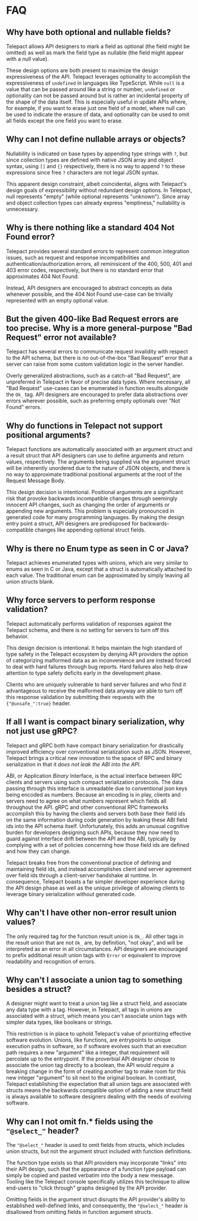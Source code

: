 # FAQ

## Why have both optional and nullable fields?

Telepact allows API designers to mark a field as optional (the field might be
omitted) as well as mark the field type as nullable (the field might appear with
a null value).

These design options are both present to maximize the design expressiveness of
the API. Telepact leverages optionality to accomplish the expressiveness of
`undefined` in languages like TypeScript. While `null` is a value that can be
passed around like a string or number, `undefined` or optionality can not be
passed around but is rather an incidental property of the shape of the data
itself. This is especially useful in update APIs where, for example, if you want
to erase just one field of a model, where null can be used to indicate the
erasure of data, and optionality can be used to omit all fields except the one
field you want to erase.

## Why can I not define nullable arrays or objects?

Nullability is indicated on base types by appending type strings with `?`, but
since collection types are defined with native JSON array and object syntax,
using `[]` and `{}` respectively, there is no way to append `?` to these
expressions since free `?` characters are not legal JSON syntax.

This apparent design constraint, albeit coincidental, aligns with Telepact's
design goals of expressibility without redundant design options. In Telepact,
null represents "empty" (while optional represents "unknown"). Since array and
object collection types can already express "emptiness," nullability is
unnecessary.

## Why is there nothing like a standard 404 Not Found error?

Telepact provides several standard errors to represent common integration
issues, such as request and response incompatibilities and
authentication/authorization errors, all reminisicent of the 400, 500, 401 and
403 error codes, respectively, but there is no standard error that approximates
404 Not Found.

Instead, API designers are encouraged to abstract concepts as data whenever
possible, and the 404 Not Found use-case can be trivially represented with an
empty optional value.

## But the given 400-like Bad Request errors are too precise. Why is a more general-purpose "Bad Request" error not available?

Telepact has several errors to communicate request invalidity with respect to
the API schema, but there is no out-of-the-box "Bad Request" error that a server
can raise from some custom validation logic in the server handler.

Overly generalized abstractions, such as a catch-all "Bad Request", are
unpreferred in Telepact in favor of precise data types. Where necessary, all
"Bad Request" use-cases can be enumerated in function results alongside the
`Ok_` tag. API designers are encouraged to prefer data abstractions over errors
wherever possible, such as preferring empty optionals over "Not Found" errors.

## Why do functions in Telepact not support positional arguments?

Telepact functions are automatically associated with an argument struct and a
result struct that API designers can use to define arguments and return values,
respectively. The arguments being supplied via the argument struct will be
inherently unordered due to the nature of JSON objects, and there is no way to
approximate traditional positional arguments at the root of the Request Message
Body.

This design decision is intentional. Positional arguments are a significant risk
that provoke backwards incompatible changes through seemingly innocent API
changes, such as changing the order of arguments or appending new arguments.
This problem is especially pronounced in generated code for many programming
languages. By making the design entry point a struct, API designers are
predisposed for backwards-compatible changes like appending optional struct
fields.

## Why is there no Enum type as seen in C or Java?

Telepact achieves enumerated types with unions, which are very similar to enums
as seen in C or Java, except that a struct is automatically attached to each
value. The traditional enum can be approximated by simply leaving all union
structs blank.

## Why force servers to perform response validation?

Telepact automatically performs validation of responses against the Telepact
schema, and there is no setting for servers to turn off this behavior.

This design decision is intentional. It helps maintain the high standard of type
safety in the Telepact ecosystem by denying API providers the option of
categorizing malformed data as an inconvenience and are instead forced to deal
with hard failures through bug reports. Hard failures also help draw attention
to type safety deficits early in the development phase.

Clients who are uniquely vulnerable to hard server failures and who find it
advantageous to receive the malformed data anyway are able to turn off this
response validation by submitting their requests with the `{"@unsafe_":true}`
header.

## If all I want is compact binary serialization, why not just use gRPC?

Telepact and gRPC both have compact binary serialization for drastically
improved efficiency over conventional serialization such as JSON. However,
Telepact brings a critical new innovation to the space of RPC and binary
serialization in that it _does not leak the ABI into the API_.

ABI, or Application _Binary_ Interface, is the actual interface between RPC
clients and servers using such compact serialization protocols. The data passing
through this interface is unreadable due to conventional json keys being encoded
as numbers. Because an encoding is in play, clients and servers need to agree on
what numbers represent which fields all throughout the API. gRPC and other
conventional RPC frameworks accomplish this by having the clients and servers
both base their field ids on the same information during code generation by
leaking these ABI field ids into the API schema itself. Unfortunately, this adds
an unusual cognitive burden for developers designing such APIs, because they now
need to guard against interface drift between the API and the ABI, typically by
complying with a set of policies concerning how those field ids are defined and
how they can change.

Telepact breaks free from the conventional practice of defining and maintaining
field ids, and instead accomplishes client and server agreement over field ids
through a client-server handshake at runtime. In consequence, Telepact boasts a
far simpler developer experience during the API design phase as well as the
unique privilege of allowing clients to leverage binary serialization without
generated code.

## Why can't I have other non-error result union values?

The only required tag for the function result union is `Ok_`. All other tags in
the result union that are not `Ok_` are, by definition, "not okay", and will be
interpreted as an error in all circumstances. API designers are encouraged to
prefix additional result union tags with `Error` or equivalent to improve
readability and recognition of errors.

## Why can't I associate a union tag to something besides a struct?

A designer might want to treat a union tag like a struct field, and associate
any data type with a tag. However, in Telepact, all tags in unions are
associated with a struct, which means you can't associate union tags with
simpler data types, like booleans or strings.

This restriction is in place to uphold Telepact's value of prioritizing
effective software evolution. Unions, like functions, are entrypoints to unique
execution paths in software, so if software evolves such that an execution path
requires a new "argument" like a integer, that requirement will percolate up to
the entrypoint. If the proverbial API designer chose to associate the union tag
directly to a boolean, the API would require a breaking change in the form of
creating another tag to make room for this new integer "argument" to sit next to
the original boolean. In contrast, Telepact establishing the expectation that
all union tags are associated with structs means the backwards compatible option
of adding a new struct field is always available to software designers dealing
with the needs of evolving software.

## Why can I not omit fn.\* fields using the `"@select_"` header?

The `"@select_"` header is used to omit fields from structs, which includes
union structs, but not the argument struct included with function definitions.

The function type exists so that API providers may incorporate "links" into
their API design, such that the appearance of a function type payload can simply
be copied and pasted verbatim into the body a new message. Tooling like the
Telepact console specifically utilizes this technique to allow end-users to
"click through" graphs designed by the API provider.

Omitting fields in the argument struct disrupts the API provider's ability to
established well-defined links, and consequently, the `"@select_"` header is
disallowed from omitting fields in function argument structs.
